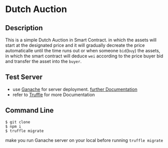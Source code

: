 # Dutch Auction

## Description
This is a simple Dutch Auction in Smart Contract. in which the assets will start at the designated price and it will gradually decreate the price automaticalle until the time runs out or when someone `bid`(`buy`) the assets, in which the smart contract will deduce `wei` according to the price buyer bid and transfer the asset into the `buyer`.


## Test Server
- use [Ganache](link:https://www.trufflesuite.com/ganache) for server deployment. [further Documentation](https://www.trufflesuite.com/docs/truffle/reference/choosing-an-ethereum-client)
- refer to [Truffle](https://www.trufflesuite.com/docs/truffle/quickstart) for more Documentation

## Command Line
```
$ git clone 
$ npm i
$ truffle migrate
```
make you run Ganache server on your local before running `truffle migrate`